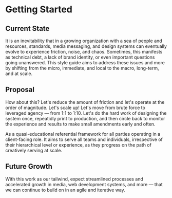# Getting Started

## Current State
It is an inevitability that in a growing organization with a sea of people and resources, standards, media messaging, and design systems can eventually evolve to experience friction, noise, and chaos. Sometimes, this manifests as technical debt, a lack of brand identity, or even important questions going unanswered. This style guide aims to address these issues and more by shifting from the micro, immediate, and local to the macro, long-term, and at scale.

## Proposal
How about this? Let's reduce the amount of friction and let's operate at the order of magnitude. Let's scale up! Let's move from brute force to leveraged agency — from 1:1 to 1:10. Let's do the hard work of designing the system once, repeatidly print to production, and then circle back to monitor the experience and results to make small amendments early and often.

As a quasi-educational referential framework for all parties operating in a client-facing role. It aims to serve all teams and individuals, irrespective of their hierarchical level or experience, as they progress on the path of creatively serving at scale.

## Future Growth
With this work as our tailwind, expect streamlined processes and accelerated growth in media, web development systems, and more — that we can continue to build on in an agile and iterative way.
